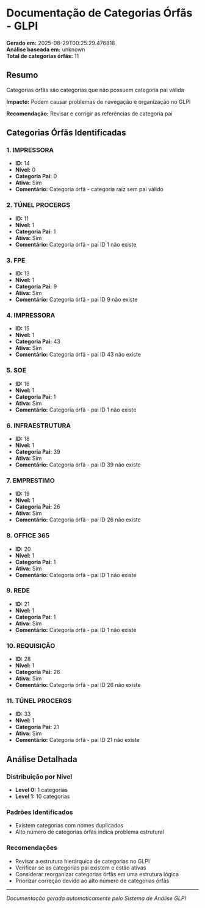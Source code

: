 # Documentação de Categorias Órfãs - GLPI

**Gerado em:** 2025-08-29T00:25:29.476818  
**Análise baseada em:** unknown  
**Total de categorias órfãs:** 11

## Resumo

Categorias órfãs são categorias que não possuem categoria pai válida

**Impacto:** Podem causar problemas de navegação e organização no GLPI

**Recomendação:** Revisar e corrigir as referências de categoria pai

## Categorias Órfãs Identificadas

### 1. IMPRESSORA

- **ID:** 14
- **Nível:** 0
- **Categoria Pai:** 0
- **Ativa:** Sim
- **Comentário:** Categoria órfã - categoria raiz sem pai válido

### 2. TÚNEL PROCERGS

- **ID:** 11
- **Nível:** 1
- **Categoria Pai:** 1
- **Ativa:** Sim
- **Comentário:** Categoria órfã - pai ID 1 não existe

### 3. FPE

- **ID:** 13
- **Nível:** 1
- **Categoria Pai:** 9
- **Ativa:** Sim
- **Comentário:** Categoria órfã - pai ID 9 não existe

### 4. IMPRESSORA

- **ID:** 15
- **Nível:** 1
- **Categoria Pai:** 43
- **Ativa:** Sim
- **Comentário:** Categoria órfã - pai ID 43 não existe

### 5. SOE

- **ID:** 16
- **Nível:** 1
- **Categoria Pai:** 1
- **Ativa:** Sim
- **Comentário:** Categoria órfã - pai ID 1 não existe

### 6. INFRAESTRUTURA

- **ID:** 18
- **Nível:** 1
- **Categoria Pai:** 39
- **Ativa:** Sim
- **Comentário:** Categoria órfã - pai ID 39 não existe

### 7. EMPRESTIMO

- **ID:** 19
- **Nível:** 1
- **Categoria Pai:** 26
- **Ativa:** Sim
- **Comentário:** Categoria órfã - pai ID 26 não existe

### 8. OFFICE 365

- **ID:** 20
- **Nível:** 1
- **Categoria Pai:** 1
- **Ativa:** Sim
- **Comentário:** Categoria órfã - pai ID 1 não existe

### 9. REDE

- **ID:** 21
- **Nível:** 1
- **Categoria Pai:** 1
- **Ativa:** Sim
- **Comentário:** Categoria órfã - pai ID 1 não existe

### 10. REQUISIÇÃO

- **ID:** 28
- **Nível:** 1
- **Categoria Pai:** 26
- **Ativa:** Sim
- **Comentário:** Categoria órfã - pai ID 26 não existe

### 11. TÚNEL PROCERGS

- **ID:** 33
- **Nível:** 1
- **Categoria Pai:** 21
- **Ativa:** Sim
- **Comentário:** Categoria órfã - pai ID 21 não existe

## Análise Detalhada

### Distribuição por Nível

- **Level 0:** 1 categorias
- **Level 1:** 10 categorias

### Padrões Identificados

- Existem categorias com nomes duplicados
- Alto número de categorias órfãs indica problema estrutural

### Recomendações

- Revisar a estrutura hierárquica de categorias no GLPI
- Verificar se as categorias pai existem e estão ativas
- Considerar reorganizar categorias órfãs em uma estrutura lógica
- Priorizar correção devido ao alto número de categorias órfãs

---

*Documentação gerada automaticamente pelo Sistema de Análise GLPI*
